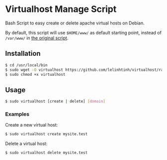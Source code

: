 Virtualhost Manage Script
=========================

Bash Script to easy create or delete apache virtual hosts on Debian.

By default, this script will use `$HOME/www/` as default starting point, instead of `/var/www/` in [the original script](https://github.com/RoverWire/virtualhost).

## Installation

```bash
$ cd /usr/local/bin
$ sudo wget -O virtualhost https://github.com/lelinhtinh/virtualhost/raw/master/virtualhost.sh
$ sudo chmod +x virtualhost
```

## Usage

```bash
$ sudo virtualhost [create | delete] [domain]
```

### Examples

Create a new virtual host:

```bash
$ sudo virtualhost create mysite.test
```

Delete a virtual host:

```bash
$ sudo virtualhost delete mysite.test
```
